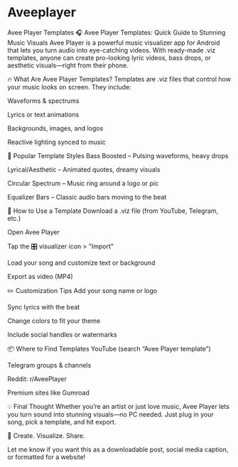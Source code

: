 # Aveeplayer
Avee Player Templates 
🎧 Avee Player Templates: Quick Guide to Stunning Music Visuals
Avee Player is a powerful music visualizer app for Android that lets you turn audio into eye-catching videos. With ready-made .viz templates, anyone can create pro-looking lyric videos, bass drops, or aesthetic visuals—right from their phone.

🔥 What Are Avee Player Templates?
Templates are .viz files that control how your music looks on screen. They include:

Waveforms & spectrums

Lyrics or text animations

Backgrounds, images, and logos

Reactive lighting synced to music

🎨 Popular Template Styles
Bass Boosted – Pulsing waveforms, heavy drops

Lyrical/Aesthetic – Animated quotes, dreamy visuals

Circular Spectrum – Music ring around a logo or pic

Equalizer Bars – Classic audio bars moving to the beat

📲 How to Use a Template
Download a .viz file (from YouTube, Telegram, etc.)

Open Avee Player

Tap the 🎛️ visualizer icon > "Import"

Load your song and customize text or background

Export as video (MP4)

✏️ Customization Tips
Add your song name or logo

Sync lyrics with the beat

Change colors to fit your theme

Include social handles or watermarks

📦 Where to Find Templates
YouTube (search “Avee Player template”)

Telegram groups & channels

Reddit: r/AveePlayer

Premium sites like Gumroad

💡 Final Thought
Whether you’re an artist or just love music, Avee Player lets you turn sound into stunning visuals—no PC needed. Just plug in your song, pick a template, and hit export.

🎵 Create. Visualize. Share.

Let me know if you want this as a downloadable post, social media caption, or formatted for a website!
